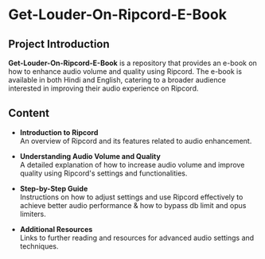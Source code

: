 # Get-Louder-On-Ripcord-E-Book

## Project Introduction

**Get-Louder-On-Ripcord-E-Book** is a repository that provides an e-book on how to enhance audio volume and quality using Ripcord. The e-book is available in both Hindi and English, catering to a broader audience interested in improving their audio experience on Ripcord.

## Content

- **Introduction to Ripcord**  
  An overview of Ripcord and its features related to audio enhancement.

- **Understanding Audio Volume and Quality**  
  A detailed explanation of how to increase audio volume and improve quality using Ripcord's settings and functionalities.

- **Step-by-Step Guide**  
  Instructions on how to adjust settings and use Ripcord effectively to achieve better audio performance & how to bypass db limit and 
  opus limiters.

- **Additional Resources**  
  Links to further reading and resources for advanced audio settings and techniques.
